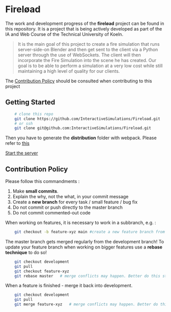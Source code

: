 # Fireløad

The work and development progress of the **fireløad** project can be found in this repository. It is a project that is being actively developed as part of the IA and Web Course of the Technical University of Koeln.

> It is the main goal of this project to create a fire simulation that runs server-side-on Blender and then get sent to the client via a Python server through the use of WebSockets.
> The client will then incorporate the Fire Simulation into the scene he has created.
> Our goal is to be able to perform a simulation at a very low cost while still maintaining a high level of quality for our clients.

The [Contribution Policy](#contribution-policy) should be consulted when contributing to this project

## Getting Started
```bash
    # clone this repo
    git clone https://github.com/InteractiveSimulations/Fireload.git
    # or ssh
    git clone git@github.com:InteractiveSimulations/Fireload.git
```
Then you have to generate the **distribution** folder with webpack.
Please refer to [this](ThreeClient/README.md#generate-distribution-folder)


[Start the server](Server/README.md#instructions)


## Contribution Policy
Please follow this commandments :

1. Make **small commits**.
2. Explain the why, not the what, in your commit message
3. Create a **new branch** for every task / small feature / bug fix
4. Do not commit or push directly to the master branch
5. Do not commit commented-out code

When working on features, it is necessary to work in a subbranch, e.g. :

```bash
    git checkout -b feature-xyz main #create a new feature branch from main
```

The master branch gets merged regularly from the development branch! To update your feature branch when working on bigger features use a **rebase technique** to do so!

```bash
    git checkout development
    git pull
    git checkout feature-xyz
    git rebase master   # merge conflicts may happen. Better do this step in an IDE!
```

When a feature is finished - merge it back into development.

```bash
    git checkout development
    git pull
    git merge feature-xyz   # merge conflicts may happen. Better do this step in an IDE!
```
